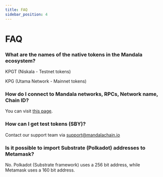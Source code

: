 ```yaml
---
title: FAQ
sidebar_position: 4
---
```


# FAQ

### What are the names of the native tokens in the Mandala ecosystem?

KPGT (Niskala - Testnet tokens)

KPG (Utama Network - Mainnet tokens)

### How do I connect to Mandala networks, RPCs, Network name, Chain ID?

You can visit [this page](docs/build/evm-smart-contracts/your-first-contract/connect-to-metamask.md).

### How can I get test tokens (SBY)?

Contact our support team via [support@mandalachain.io](mailto:support@mandalachain.io)

### Is it possible to import Substrate (Polkadot) addresses to Metamask?

No. Polkadot (Substrate framework) uses a 256 bit address, while Metamask uses a 160 bit address.
